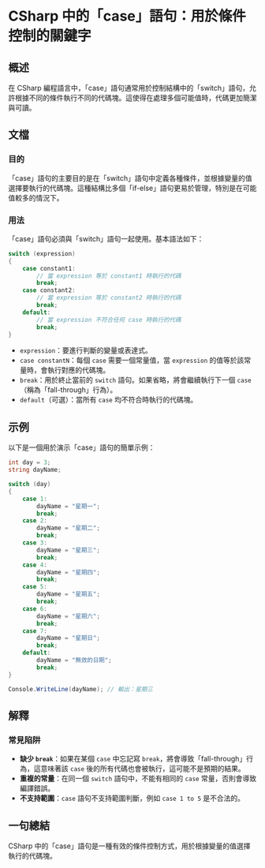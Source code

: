 <!--
Meta Description: # CSharp 中的「case」語句：用於條件控制的關鍵字 ## 概述 在 CSharp 編程語言中，「case」語句通常用於控制結構中的「switch」語句，允許根據不同的條件執行不同的代碼塊。這使得在處理多個可能值時，代碼更加簡潔與可讀。 ## 文檔 ### 目的 「case」語句的主要目的是...
Meta Keywords: case, break, dayname, switch, expression
-->

# CSharp 中的「case」語句：用於條件控制的關鍵字

## 概述
在 CSharp 編程語言中，「case」語句通常用於控制結構中的「switch」語句，允許根據不同的條件執行不同的代碼塊。這使得在處理多個可能值時，代碼更加簡潔與可讀。

## 文檔
### 目的
「case」語句的主要目的是在「switch」語句中定義各種條件，並根據變量的值選擇要執行的代碼塊。這種結構比多個「if-else」語句更易於管理，特別是在可能值較多的情況下。

### 用法
「case」語句必須與「switch」語句一起使用。基本語法如下：

```csharp
switch (expression)
{
    case constant1:
        // 當 expression 等於 constant1 時執行的代碼
        break;
    case constant2:
        // 當 expression 等於 constant2 時執行的代碼
        break;
    default:
        // 當 expression 不符合任何 case 時執行的代碼
        break;
}
```

- `expression`：要進行判斷的變量或表達式。
- `case constantN`：每個 `case` 需要一個常量值，當 `expression` 的值等於該常量時，會執行對應的代碼塊。
- `break`：用於終止當前的 `switch` 語句。如果省略，將會繼續執行下一個 `case`（稱為「fall-through」行為）。
- `default`（可選）：當所有 `case` 均不符合時執行的代碼塊。

## 示例
以下是一個用於演示「case」語句的簡單示例：

```csharp
int day = 3;
string dayName;

switch (day)
{
    case 1:
        dayName = "星期一";
        break;
    case 2:
        dayName = "星期二";
        break;
    case 3:
        dayName = "星期三";
        break;
    case 4:
        dayName = "星期四";
        break;
    case 5:
        dayName = "星期五";
        break;
    case 6:
        dayName = "星期六";
        break;
    case 7:
        dayName = "星期日";
        break;
    default:
        dayName = "無效的日期";
        break;
}

Console.WriteLine(dayName); // 輸出：星期三
```

## 解釋
### 常見陷阱
- **缺少 `break`**：如果在某個 `case` 中忘記寫 `break`，將會導致「fall-through」行為，這意味著該 `case` 後的所有代碼也會被執行，這可能不是預期的結果。
- **重複的常量**：在同一個 `switch` 語句中，不能有相同的 `case` 常量，否則會導致編譯錯誤。
- **不支持範圍**：`case` 語句不支持範圍判斷，例如 `case 1 to 5` 是不合法的。

## 一句總結
CSharp 中的「case」語句是一種有效的條件控制方式，用於根據變量的值選擇執行的代碼塊。